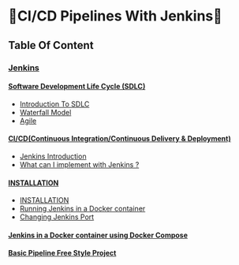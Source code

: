 # 🚀CI/CD Pipelines With Jenkins🚀

## Table Of Content

### <a target="_blank" href="./topics/introduction.md">Jenkins</a>

#### <a target="_blank" href="./topics/sdlc.md">Software Development Life Cycle (SDLC) </a>
- <a target="_blank" href="./topics/sdlc.md#introduction-to-sdlc"> Introduction To SDLC </a>
- <a target="_blank" href="./topics/sdlc.md#waterfall-model"> Waterfall Model </a>
- <a target="_blank" href="./topics/sdlc.md#agile-model"> Agile </a>


#### <a target="_blank" href="./topics/ci_cd.md">CI/CD(Continuous Integration/Continuous Delivery & Deployment)</a>
- <a target="_blank" href="./topics/introduction.md#jenkins-introduction"> Jenkins Introduction </a>
- <a target="_blank" href="./topics/introduction.md#what-can-i-implement-with-jenkins"> What can I implement with Jenkins ? </a>
#### <a target="_blank" href="./installation/installation.md">INSTALLATION</a>
- <a target="_blank" href="./installation/installation.md#installation"> INSTALLATION </a>
- <a target="_blank" href="./installation/installation.md#running-jenkins-in-a-docker-container"> Running Jenkins in a Docker container </a>
- <a target="_blank" href="./installation/installation.md#changing-jenkins-port"> Changing Jenkins Port </a>

#### <a target="_blank" href="./topics/jenkiens-docker-compse.md">Jenkins in a Docker container using Docker Compose</a>
#### <a target="_blank" href="./jenkinsJob/basic-pipeline.md">Basic Pipeline Free Style Project </a>